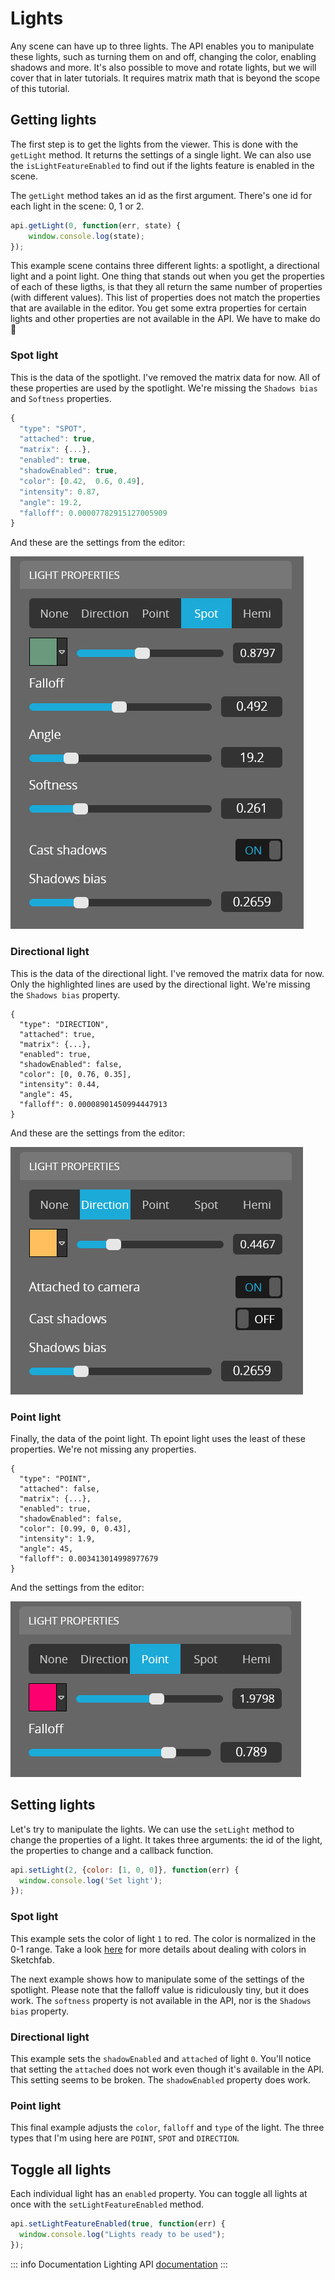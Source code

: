 <script setup>
import CodePenEmbed from '../../components/CodePenEmbed.vue'
</script>

# Lights

Any scene can have up to three lights. The API enables you to manipulate these lights, such as turning them on and off, changing the color, enabling shadows and more. It's also possible to move and rotate lights, but we will cover that in later tutorials. It requires matrix math that is beyond the scope of this tutorial.

## Getting lights

The first step is to get the lights from the viewer. This is done with the `getLight` method. It returns the settings of a single light. We can also use the `isLightFeatureEnabled` to find out if the lights feature is enabled in the scene.

The `getLight` method takes an id as the first argument. There's one id for each light in the scene: 0, 1 or 2. 

```js
api.getLight(0, function(err, state) {
    window.console.log(state);
});
```

<CodePenEmbed id="XWoKBqY/3085e42855a2d9bbb54fdcd4e971d81b" tab="result" />

This example scene contains three different lights: a spotlight, a directional light and a point light. One thing that stands out when you get the properties of each of these ligths, is that they all return the same number of properties (with different values). This list of properties does not match the properties that are available in the editor. You get some extra properties for certain lights and other properties are not available in the API. We have to make do :raised_eyebrow:

### Spot light

This is the data of the spotlight. I've removed the matrix data for now. All of these properties are used by the spotlight. We're missing the `Shadows bias` and `Softness` properties.

```js
{
  "type": "SPOT",
  "attached": true,
  "matrix": {...},
  "enabled": true,
  "shadowEnabled": true,
  "color": [0.42,  0.6, 0.49],
  "intensity": 0.87,
  "angle": 19.2,
  "falloff": 0.00007782915127005909
}
```

And these are the settings from the editor:

![spotlight settings](./studio-lights-spot.jpg)

### Directional light

This is the data of the directional light. I've removed the matrix data for now. Only the highlighted lines are used by the directional light. We're missing the `Shadows bias` property.

```js{2-8}
{
  "type": "DIRECTION",
  "attached": true,
  "matrix": {...},
  "enabled": true,
  "shadowEnabled": false,
  "color": [0, 0.76, 0.35],
  "intensity": 0.44,
  "angle": 45,
  "falloff": 0.00008901450994447913
}
```

And these are the settings from the editor:

![spotlight settings](./studio-lights-direction.jpg)

### Point light

Finally, the data of the point light. Th epoint light uses the least of these properties. We're not missing any properties.

```js{2,4,5,7,8,10}
{
  "type": "POINT",
  "attached": false,
  "matrix": {...},
  "enabled": true,
  "shadowEnabled": false,
  "color": [0.99, 0, 0.43],
  "intensity": 1.9,
  "angle": 45,
  "falloff": 0.003413014998977679
}
```

And the settings from the editor:

![spotlight settings](./studio-lights-point.jpg)

## Setting lights

Let's try to manipulate the lights. We can use the `setLight` method to change the properties of a light. It takes three arguments: the id of the light, the properties to change and a callback function.

```js
api.setLight(2, {color: [1, 0, 0]}, function(err) {
  window.console.log('Set light');
});
```

### Spot light

This example sets the color of light `1` to red. The color is normalized in the 0-1 range. Take a look [here](../materials/colors.md) for more details about dealing with colors in Sketchfab.

The next example shows how to manipulate some of the settings of the spotlight. Please note that the falloff value is ridiculously tiny, but it does work. The `softness` property is not available in the API, nor is the `Shadows bias` property.

<CodePenEmbed id="NWerBMd/0d46a36e05cc77f4aee5f96a5005d47d" tab="result" />

### Directional light

This example sets the `shadowEnabled` and `attached` of light `0`. You'll notice that setting the `attached` does not work even though it's available in the API. This setting seems to be broken. The `shadowEnabled` property does work.

<CodePenEmbed id="GRPqwNV/4df48cea2699e94df0674557bce0fb9c" tab="result" />

### Point light

This final example adjusts the `color`, `falloff` and `type` of the light. The three types that I'm using here are `POINT`, `SPOT` and `DIRECTION`.

<CodePenEmbed id="oNJLQWJ/e5143268fa0f2fe77b087ce74994a730" tab="result" />

## Toggle all lights

Each individual light has an `enabled` property. You can toggle all lights at once with the `setLightFeatureEnabled` method. 

```js
api.setLightFeatureEnabled(true, function(err) {
  window.console.log("Lights ready to be used");
});
```

<CodePenEmbed id="BavzGqL/da7ec4e0483f16f536247019801f46ad" tab="result" />

::: info Documentation
Lighting API [documentation](https://sketchfab.com/developers/viewer/functions#api-section-lights)
:::